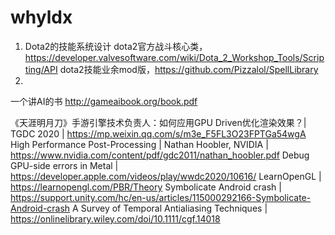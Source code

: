 # whyldx


1. Dota2的技能系统设计
dota2官方战斗核心类，https://developer.valvesoftware.com/wiki/Dota_2_Workshop_Tools/Scripting/API
dota2技能业余mod版，https://github.com/Pizzalol/SpellLibrary
2. 
一个讲AI的书
http://gameaibook.org/book.pdf

《天涯明月刀》手游引擎技术负责人：如何应用GPU Driven优化渲染效果？| TGDC 2020 | https://mp.weixin.qq.com/s/m3e_F5FL3O23FPTGa54wgA
High Performance Post-Processing | Nathan Hoobler, NVIDIA | https://www.nvidia.com/content/pdf/gdc2011/nathan_hoobler.pdf
Debug GPU-side errors in Metal | https://developer.apple.com/videos/play/wwdc2020/10616/
LearnOpenGL | https://learnopengl.com/PBR/Theory
Symbolicate Android crash | https://support.unity.com/hc/en-us/articles/115000292166-Symbolicate-Android-crash
A Survey of Temporal Antialiasing Techniques | https://onlinelibrary.wiley.com/doi/10.1111/cgf.14018
